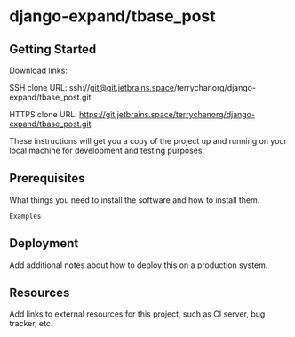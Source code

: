 # django-expand/tbase_post



## Getting Started

Download links:

SSH clone URL: ssh://git@git.jetbrains.space/terrychanorg/django-expand/tbase_post.git

HTTPS clone URL: https://git.jetbrains.space/terrychanorg/django-expand/tbase_post.git



These instructions will get you a copy of the project up and running on your local machine for development and testing purposes.

## Prerequisites

What things you need to install the software and how to install them.

```
Examples
```

## Deployment

Add additional notes about how to deploy this on a production system.

## Resources

Add links to external resources for this project, such as CI server, bug tracker, etc.
